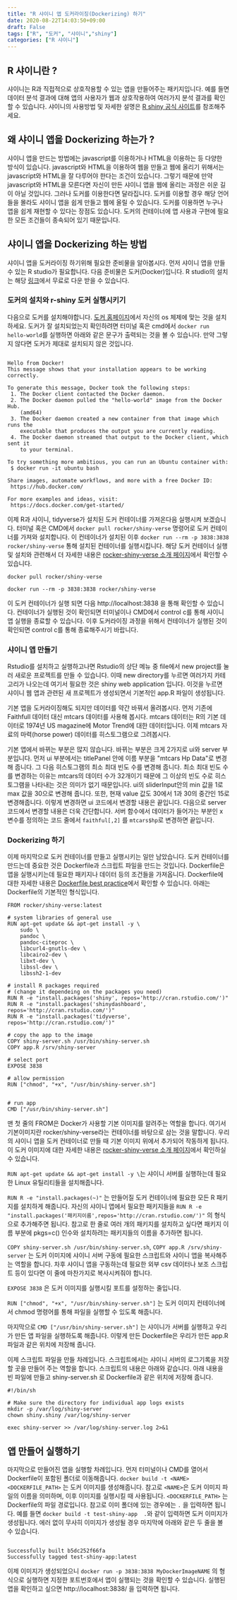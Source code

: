 ```yaml
---
title: "R 샤이니 앱 도커라이징(Dockerizing) 하기"
date: 2020-08-22T14:03:50+09:00
draft: False
tags: ["R", "도커", "샤이니","shiny"]
categories: ["R 샤이니"]
---
```


## R 샤이니란 ?

 샤이니는 R과 직접적으로 상호작용할 수 있는 앱을 만들어주는 패키지입니다. 예를 들면 데이터 분석 결과에 대해 앱의 사용자가 웹과 상호작용하여 여러가지 분석 결과를 확인할 수 있습니다. 샤이니의 사용방법 및 자세한 설명은 [R shiny 공식 사이트](https://shiny.rstudio.com/)를 참조해주세요.

## 왜 샤이니 앱을 Dockerizing 하는가 ?

 샤이니 앱을 만드는 방법에는 javascript를 이용하거나 HTML을 이용하는 등 다양한 방식이 있습니다. javascript와 HTML을 이용하여 웹을 만들고 웹에 올리기 위해서는 javascript와 HTML을 잘 다루어야 한다는 조건이 있습니다. 그렇기 때문에 만약 javascript와 HTML을 모른다면 자신이 만든 샤이니 앱을 웹에 올리는 과정은 쉬운 길이 아닐 것입니다. 그러나 도커를 이용한다면 달라집니다. 도커를 이용할 경우 해당 언어들을 몰라도 샤이니 앱을 쉽게 만들고 웹에 올릴 수 있습니다. 도커를 이용하면 누구나 앱을 쉽게 재현할 수 있다는 장점도 있습니다. 도커의 컨테이너에 앱 사용과 구현에 필요한 모든 조건들이 종속되어 있기 때문입니다.

## 샤이니 앱을 Dockerizing 하는 방법

 샤이니 앱을 도커라이징 하기위해 필요한 준비물을 알아봅시다. 먼저 샤이니 앱을 만들 수 있는 R studio가 필요합니다. 다음 준비물은 도커(Docker)입니다. R studio의 설치는 해당 [링크](https://rstudio.com/products/rstudio/download/)에서 무료로 다운 받을 수 있습니다.

### 도커의 설치와 r-shiny 도커 실행시키기
  다음으로 도커를 설치해야합니다. [도커 홈페이지](https://docs.docker.com/engine/install/)에서 자신의 os 체제에 맞는 것을 설치하세요. 도커가 잘 설치되었는지 확인하려면 터미널 혹은 cmd에서 `docker run hello-world`를 실행하면 아래와 같은 문구가 출력되는 것을 볼 수 있습니다. 만약 그렇지 않다면 도커가 제대로 설치되지 않은 것입니다.

```

Hello from Docker!
This message shows that your installation appears to be working correctly.

To generate this message, Docker took the following steps:
 1. The Docker client contacted the Docker daemon.
 2. The Docker daemon pulled the "hello-world" image from the Docker Hub.
    (amd64)
 3. The Docker daemon created a new container from that image which runs the
    executable that produces the output you are currently reading.
 4. The Docker daemon streamed that output to the Docker client, which sent it
    to your terminal.

To try something more ambitious, you can run an Ubuntu container with:
 $ docker run -it ubuntu bash

Share images, automate workflows, and more with a free Docker ID:
 https://hub.docker.com/

For more examples and ideas, visit:
 https://docs.docker.com/get-started/

```

 이제 R과 샤이니, tidyverse가 설치된 도커 컨테이너를 가져온다음 실행시켜 보겠습니다. 터미널 혹은 CMD에서 `docker pull rocker/shiny-verse` 명령어로 도커 컨테이너를 가져와 설치합니다. 이 컨테이너가 설치된 이후 `docker run --rm -p 3838:3838 rocker/shiny-verse` 통해 설치된 컨테이너를 실행시킵니다. 해당 도커 컨테이너 실행 및 설치와 관련해서 더 자세한 내용은 [rocker-shiny-verse 소개 페이지](https://github.com/rocker-org/shiny)에서 확인할 수 있습니다.

```
docker pull rocker/shiny-verse

docker run --rm -p 3838:3838 rocker/shiny-verse
```

 이 도커 컨테이너가 실행 되면 다음 http://localhost:3838 을 통해 확인할 수 있습니다. 컨테이너가 실행된 것이 확인되면 터미널이나 CMD에서 control c를 통해 샤이니 앱 실행을 종료할 수 있습니다. 이후 도커라이징 과정을 위해서 컨테이너가 실행된 것이 확인되면 control c를 통해 종료해주시기 바랍니다.

### 샤이니 앱 만들기

 Rstudio를 설치하고 실행하고나면 Rstudio의 상단 메뉴 중 file에서 new project를 눌러 새로운 프로젝트를 만들 수 있습니다. 이때 new directory를 누르면 여러가지 카테고리가 나오는데 여기서 필요한 것은 shiny web application 입니다. 이것을 누르면 샤이니 웹 앱과 관련된 새 프로젝트가 생성되면서 기본적인 app.R 파일이 생성됩니다.

 기본 앱을 도커라이징해도 되지만 데이터를 약간 바꿔서 올려봅시다. 먼저 기존에 Faithfull 데이터 대신 mtcars 데이터를 사용해 봅시다. mtcars 데이터는 R의 기본 데이터로 1974년 US magazine에 Motor Trend에 대한 데이터입니다. 이제 mtcars 자료의 마력(horse power) 데이터를 히스토그램으로 그려봅시다.

 기본 앱에서 바뀌는 부분은 많지 않습니다. 바뀌는 부분은 크게 2가지로 ui와 server 부분입니다. 먼저 ui 부분에서는 titlePanel 안에 이름 부분을 "mtcars Hp Data"로 변경해 줍니다. 그 다음 히스토그램의 최소 최대 빈도 수를 변경해 줍니다. 최소 최대 빈도 수를 변경하는 이유는 mtcars의 데이터 수가 32개이기 때문에 그 이상의 빈도 수로 히스토그램을 나타내는 것은 의미가 없기 때문입니다. ui의 sliderInput안의 min 값을 1로 max 값을 30으로 변경해 줍니다.
 또한, 현재 value 값도 30에서 1과 30의 중간인 15로 변경해줍니다. 이렇게 변경하면 ui 코드에서 변경할 내용은 끝입니다. 다음으로 server 코드에서 변경할 내용은 더욱 간단합니다. 서버 함수에서 데이터가 들어가는 부분인 x 변수를 정의하는 코드 줄에서 `faithful[,2]` 를 `mtcars$hp`로 변경하면 끝입니다.

### Dockerizing 하기

이제 마지막으로 도커 컨테이너를 만들고 실행시키는 일만 남았습니다. 도커 컨테이너를 만드는데 중요한 것은 Dockerfile과 스크립트 파일을 만드는 것입니다. Dockerfile은 앱을 실행시키는데 필요한 패키지나 데이터 등의 조건들을 가져옵니다. Dockerfile에 대한 자세한 내용은 [Dockerfile best practice](https://docs.docker.com/develop/develop-images/dockerfile_best-practices/)에서 확인할 수 있습니다. 아래는 Dockerfile의 기본적인 형식입니다.

```
FROM rocker/shiny-verse:latest

# system libraries of general use
RUN apt-get update && apt-get install -y \
    sudo \
    pandoc \
    pandoc-citeproc \
    libcurl4-gnutls-dev \
    libcairo2-dev \
    libxt-dev \
    libssl-dev \
    libssh2-1-dev

# install R packages required
# (change it dependeing on the packages you need)
RUN R -e "install.packages('shiny', repos='http://cran.rstudio.com/')"
RUN R -e "install.packages('shinydashboard', repos='http://cran.rstudio.com/')"
RUN R -e "install.packages('tidyverse', repos='http://cran.rstudio.com/')"

# copy the app to the image
COPY shiny-server.sh /usr/bin/shiny-server.sh
COPY app.R /srv/shiny-server

# select port
EXPOSE 3838

# allow permission
RUN ["chmod", "+x", "/usr/bin/shiny-server.sh"]


# run app
CMD ["/usr/bin/shiny-server.sh"]

```

맨 첫 줄의 FROM은 Docker가 사용할 기본 이미지를 알려주는 역할을 합니다. 여기서 기본이미지란 rocker/shiny-verse라는 컨테이너를 바탕으로 삼는 것을 말합니다. 우리의 샤이니 앱을 도커 컨테이너로 만들 때 기본 이미지 위에서 추가되어 작동하게 됩니다. 이 도커 이미지에 대한 자세한 내용은 [rocker-shiny-verse 소개 페이지](https://hub.docker.com/r/rocker/shiny-verse)에서 확인하실 수 있습니다.

`RUN apt-get update && apt-get install -y \`는 샤이니 서버를 실행하는데 필요한 Linux 유틸리티들을 설치해줍니다.

`RUN R -e "install.packages(~)"` 는 만들어질 도커 컨테이너에 필요한 모든 R 패키지를 설치하게 해줍니다. 자신의 샤이니 앱에서 필요한 패키지들을 `RUN R -e "install.packages('패키지이름',repos='http://cran.rstudio.com/')"` 의 형식으로 추가해주면 됩니다. 참고로 한 줄로 여러 개의 패키지를 설치하고 싶다면 패키지 이름 부분에 pkgs=c() 인수와 설치하려는 패키지들의 이름을 추가하면 됩니다.

`COPY shiny-server.sh /usr/bin/shiny-server.sh`, `COPY app.R /srv/shiny-server` 는 도커 이미지에 샤이니 서버 구동에 필요한 스크립트와 샤이니 앱을 복사해주는 역할을 합니다. 차후 샤이니 앱을 구동하는데 필요한 외부 csv 데이터나 보조 스크립트 등이 있다면 이 줄에 마찬가지로 복사시켜줘야 합니다.

`EXPOSE 3838` 은 도커 이미지를 실행시킬 포트를 설정하는 줄입니다.

`RUN ["chmod", "+x", "/usr/bin/shiny-server.sh"]` 는 도커 이미지 컨테이너에서 chmod 명령어를 통해 파일을 실행할 수 있도록 해줍니다.

마지막으로 `CMD ["/usr/bin/shiny-server.sh"]` 는 샤이니가 서버를 실행하고 우리가 만든 앱 파일을 실행하도록 해줍니다. 이렇게 만든 Dockerfile은 우리가 만든 app.R 파일과 같은 위치에 저장해 줍니다.

이제 스크립트 파일을 만들 차례입니다. 스크립트에서는 샤이니 서버의 로그기록을 저장할 곳을 만들어 주는 역할을 합니다. 스크립트의 내용은 아래와 같습니다. 아래 내용을 빈 파일에 만들고 shiny-server.sh 로 Dockerfile과 같은 위치에 저장해 줍니다.

```
#!/bin/sh

# Make sure the directory for individual app logs exists
mkdir -p /var/log/shiny-server
chown shiny.shiny /var/log/shiny-server

exec shiny-server >> /var/log/shiny-server.log 2>&1

```
## 앱 만들어 실행하기

마지막으로 만들어진 앱을 실행할 차례입니다. 먼저 터미널이나 CMD를 열어서 Dockerfile이 포함된 폴더로 이동해줍니다. `docker build -t <NAME> <DOCKERFILE_PATH>` 는 도커 이미지를 생성해줍니다. 참고로 `<NAME>`은 도커 이미지 파일의 이름을 의미하며, 이후 이미지를 실행시킬 때 사용됩니다. `<DOCKERFILE_PATH>` 는 Dockerfile의 파일 경로입니다. 참고로 이미 폴더에 있는 경우에는 `.` 을 입력하면 됩니다. 예를 들면 `docker build -t test-shiny-app  .`와 같이 입력하면 도커 이미지가 생성됩니다. 에러 없이 무사히 이미지가 생성될 경우 마지막에 아래와 같은 두 줄을 볼 수 있습니다.

```

Successfully built b5dc252f66fa
Successfully tagged test-shiny-app:latest

```

이제 이미지가 생성되었으니 `docker run -p 3838:3838 MyDockerImageNAME` 의 형식으로 실행하면 지정한 포트번호에서 앱이 실행되는 것을 확인할 수 있습니다. 실행된 앱을 확인하고 싶으면 http://localhost:3838/ 을 입력하면 됩니다.
